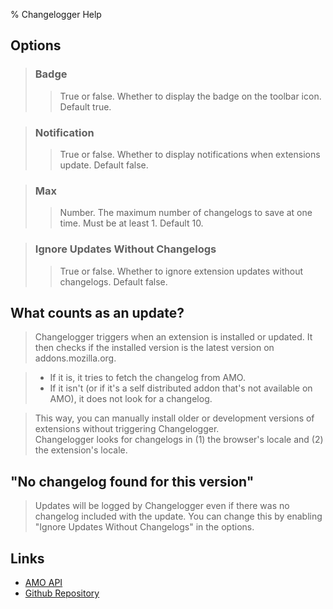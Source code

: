 % Changelogger Help

## Options

> ### Badge
> > True or false. Whether to display the badge on the toolbar icon. Default true.

> ### Notification
> > True or false. Whether to display notifications when extensions update. Default false.

> ### Max
> > Number. The maximum number of changelogs to save at one time. Must be at least 1. Default 10.

> ### Ignore Updates Without Changelogs
> > True or false. Whether to ignore extension updates without changelogs. Default false.


## What counts as an update?
> Changelogger triggers when an extension is installed or updated. It then checks if the installed version is the latest version on addons.mozilla.org.

> * If it is, it tries to fetch the changelog from AMO.
> * If it isn't (or if it's a self distributed addon that's not available on AMO), it does not look for a changelog.

> This way, you can manually install older or development versions of extensions without triggering Changelogger.  
> Changelogger looks for changelogs in (1) the browser's locale and (2) the extension's locale.

## "No changelog found for this version"
> Updates will be logged by Changelogger even if there was no changelog included with the update. You can change this by enabling "Ignore Updates Without Changelogs" in the options.

## Links
 * [AMO API](https://addons-server.readthedocs.io/en/latest/topics/api/addons.html)
 * [Github Repository](https://github.com/Rayquaza01/Changelogger)
